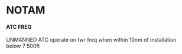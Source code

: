 # NOTAM

#### ATC FREQ
UNMANNED ATC operate on twr freq when within 10nm of installation below 7 500ft